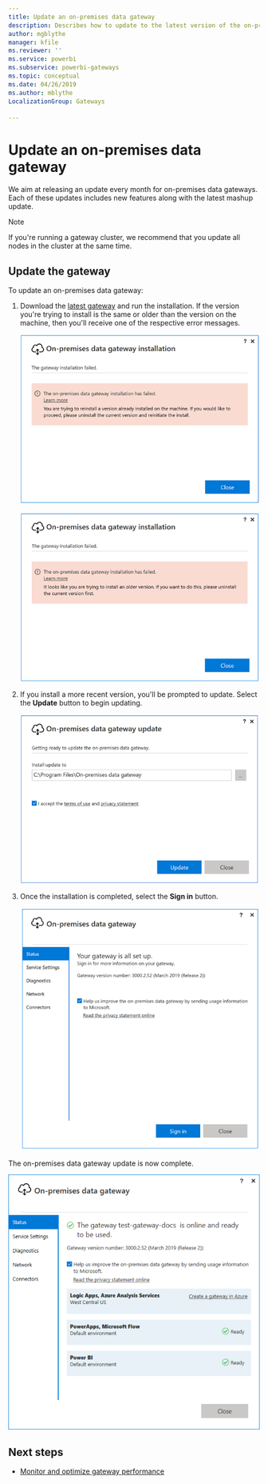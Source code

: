 ```yaml
---
title: Update an on-premises data gateway
description: Describes how to update to the latest version of the on-premises data gateway.
author: mgblythe
manager: kfile
ms.reviewer: ''
ms.service: powerbi
ms.subservice: powerbi-gateways
ms.topic: conceptual
ms.date: 04/26/2019
ms.author: mblythe
LocalizationGroup: Gateways

---
```


# Update an on-premises data gateway

We aim at releasing an update every month for on-premises data gateways. Each of these updates includes new features along with the latest mashup update.

> [!NOTE]
> If you're running a gateway cluster, we recommend that you update all nodes in the cluster at the same time.

## Update the gateway

To update an on-premises data gateway:

1. Download the [latest gateway](https://go.microsoft.com/fwlink/?LinkId=820925&clcid=0x409) and run the installation. If the version you're trying to install is the same or older than the version on the machine, then you'll receive one of the respective error messages.

   ![Installed version same as update](media/service-gateway-update/gateway-same-version.png)

   ![Installed version newer than update](media/service-gateway-update/gateway-old-version.png)

2. If you install a more recent version, you'll be prompted to update. Select the **Update** button to begin updating.

   ![Getting ready to update](media/service-gateway-update/update-getting-ready.png)

3. Once the installation is completed, select the **Sign in** button.

   ![Gateway update sign in](media/service-gateway-update/gateway-update-signin.png)

The on-premises data gateway update is now complete.

![Gateway update complete](media/service-gateway-update/gateway-update-complete.png)

## Next steps

* [Monitor and optimize gateway performance](service-gateway-performance.md)
